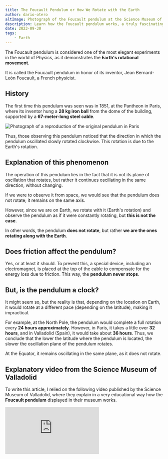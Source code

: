 ```yaml
---
title: The Foucault Pendulum or How We Rotate with the Earth
author: dario-otero
altImage: Photograph of the Foucault pendulum at the Science Museum of Valladolid.
description: Learn how the Foucault pendulum works, a truly fascinating physics experiment that demonstrates Earth's movement.
date: 2023-09-30
tags:
    - Earth
---
```


The Foucault pendulum is considered one of the most elegant experiments in the world of Physics, as it demonstrates the **Earth's rotational movement**.

It is called the Foucault pendulum in honor of its inventor, Jean Bernard-León Foucault, a French physicist.

## History

The first time this pendulum was seen was in 1851, at the Pantheon in Paris, where its inventor hung a **28 kg iron ball** from the dome of the building, supported by a **67-meter-long steel cable**.

![Photograph of a reproduction of the original pendulum in Paris](/images/contenido/el-pendulo-de-foucault-o-como-giramos-con-la-tierra/panteon-paris.webp)

Thus, those observing this pendulum noticed that the direction in which the pendulum oscillated slowly rotated clockwise. This rotation is due to the Earth's rotation.

## Explanation of this phenomenon

The operation of this pendulum lies in the fact that it is not its plane of oscillation that rotates, but rather it continues oscillating in the same direction, without changing.

If we were to observe it from space, we would see that the pendulum does not rotate; it remains on the same axis.

However, since we are on Earth, we rotate with it (Earth's rotation) and observe the pendulum as if it were constantly rotating, but **this is not the case**.

In other words, the pendulum **does not rotate**, but rather **we are the ones rotating along with the Earth**.

## Does friction affect the pendulum?

Yes, or at least it should. To prevent this, a special device, including an electromagnet, is placed at the top of the cable to compensate for the energy loss due to friction. This way, the **pendulum never stops**.

## But, is the pendulum a clock?

It might seem so, but the reality is that, depending on the location on Earth, it would rotate at a different pace (depending on the latitude), making it impractical.

For example, at the North Pole, the pendulum would complete a full rotation every **24 hours approximately**. However, in Paris, it takes a little over **32 hours**, and in Valladolid (Spain), it would take about **36 hours**. Thus, we conclude that the lower the latitude where the pendulum is located, the slower the oscillation plane of the pendulum rotates.

At the Equator, it remains oscillating in the same plane, as it does not rotate.

## Explanatory video from the Science Museum of Valladolid

To write this article, I relied on the following video published by the Science Museum of Valladolid, where they explain in a very educational way how the **Foucault pendulum** displayed in their museum works.

<iframe class="w-full h-80 object-cover"  src="https://www.youtube-nocookie.com/embed/ryOrfLwEMz8" title="Explanatory video on the operation of 'Foucault Pendulum' (2)" frameborder="0" allow="accelerometer; autoplay; clipboard-write; encrypted-media; gyroscope; picture-in-picture" allowfullscreen="1"></iframe>